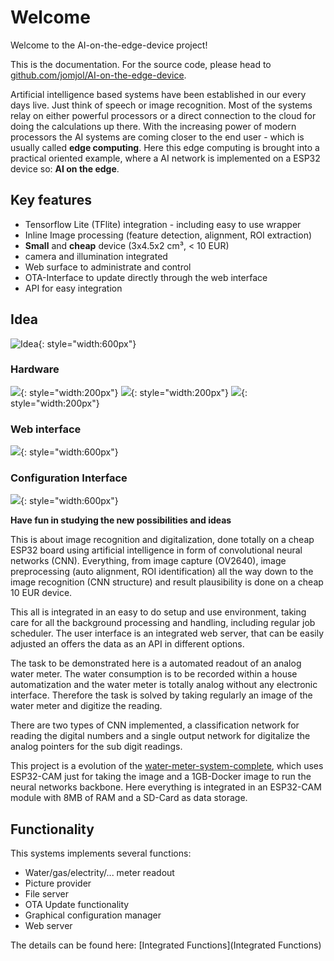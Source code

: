 # Welcome

Welcome to the AI-on-the-edge-device project!

This is the documentation. For the source code, please head to [github.com/jomjol/AI-on-the-edge-device](https://github.com/jomjol/AI-on-the-edge-device).

Artificial intelligence based systems have been established in our every days live. Just think of speech or image recognition. Most of the systems relay on either powerful processors or a direct connection to the cloud for doing the calculations up there. With the increasing power of modern processors the AI systems are coming closer to the end user - which is usually called **edge computing**.
Here this edge computing is brought into a practical oriented example, where a AI network is implemented on a ESP32 device so: **AI on the edge**.

## Key features
- Tensorflow Lite (TFlite) integration - including easy to use wrapper
- Inline Image processing (feature detection, alignment, ROI extraction)
- **Small** and **cheap** device (3x4.5x2 cm³, < 10 EUR)
- camera and illumination integrated
- Web surface to administrate and control
- OTA-Interface to update directly through the web interface
- API for easy integration

## Idea

![Idea](img/idea.jpg){: style="width:600px"}


### Hardware

![](img/watermeter_all.jpg){: style="width:200px"}
![](img/main.jpg){: style="width:200px"}
![](img/size.png){: style="width:200px"}



### Web interface

![](img/watermeter.jpg){: style="width:600px"}

### Configuration Interface

![](img/edit_reference.jpg){: style="width:600px"}


**Have fun in studying the new possibilities and ideas**

This is about image recognition and digitalization, done totally on a cheap ESP32 board using artificial intelligence in form of convolutional neural networks (CNN). Everything, from image capture (OV2640), image preprocessing (auto alignment, ROI identification) all the way down to the image recognition (CNN structure) and result plausibility is done on a cheap 10 EUR device.

This all is integrated in an easy to do setup and use environment, taking care for all the background processing and handling, including regular job scheduler. The user interface is an integrated web server, that can be easily adjusted an offers the data as an API in different options.

The task to be demonstrated here is a automated readout of an analog water meter. The water consumption is to be recorded within a house automatization and the water meter is totally analog without any electronic interface. Therefore the task is solved by taking regularly an image of the water meter and digitize the reading.

There are two types of CNN implemented, a classification network for reading the digital numbers and a single output network for digitalize the analog pointers for the sub digit readings.

This project is a evolution of the [water-meter-system-complete](https://github.com/jomjol/water-meter-system-complete), which uses ESP32-CAM just for taking the image and a 1GB-Docker image to run the neural networks backbone. Here everything is integrated in an ESP32-CAM module with 8MB of RAM and a SD-Card as data storage.


## Functionality
This systems implements several functions: 

* Water/gas/electrity/... meter readout
* Picture provider
* File server
* OTA Update functionality
* Graphical configuration manager
* Web server

The details can be found here: [Integrated Functions](Integrated Functions)
